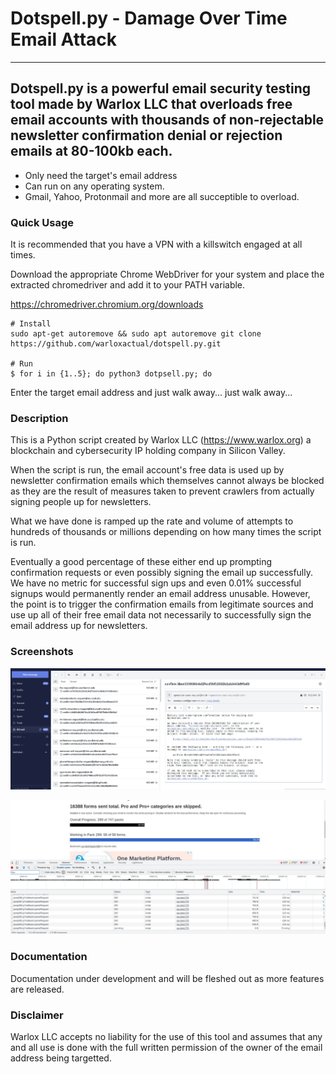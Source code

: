 # Dotspell.py - Damage Over Time Email Attack

-----------------------
Dotspell.py is a powerful email security testing tool made by Warlox LLC that overloads free email accounts with thousands of non-rejectable newsletter confirmation denial or rejection emails at 80-100kb each.
-----------------------

* Only need the target's email address
* Can run on any operating system.
* Gmail, Yahoo, Protonmail and more are all succeptible to overload.

### Quick Usage

It is recommended that you have a VPN with a killswitch engaged at all times.

Download the appropriate Chrome WebDriver for your system and place the extracted chromedriver and add it to your PATH variable.

https://chromedriver.chromium.org/downloads

```shell
# Install
sudo apt-get autoremove && sudo apt autoremove git clone https://github.com/warloxactual/dotspell.py.git

# Run
$ for i in {1..5}; do python3 dotpsell.py; do

```
Enter the target email address and just walk away... just walk away...

### Description

This is a Python script created by Warlox LLC (https://www.warlox.org) a blockchain and cybersecurity IP holding company in Silicon Valley.

When the script is run, the email account's free data is used up by newsletter confirmation emails
which themselves cannot always be blocked as they are the result of measures taken to prevent 
crawlers from actually signing people up for newsletters.

What we have done is ramped up the rate and volume of attempts to hundreds of thousands or
millions depending on how many times the script is run.

Eventually a good percentage of these either end up prompting confirmation requests or even
possibly signing the email up successfully. We have no metric for successful sign ups and even
0.01% successful signups would permanently render an email address unusable. However, the point
is to trigger the confirmation emails from legitimate sources and use up all of their free email
data not necessarily to successfully sign the email address up for newsletters.

### Screenshots

![Blast their inbox with a torrential flood of confirm messages that can't be rejected!](./images/dotspell_screenshot1.jpg)

![Send millions of form requests!](./images/dotspell_screenshot2.jpg)

### Documentation

Documentation under development and will be fleshed out as more features are released.


### Disclaimer

Warlox LLC accepts no liability for the use of this tool and assumes that any and all use
is done with the full written permission of the owner of the email address being targetted.

